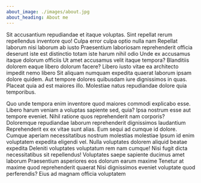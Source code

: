 ```yaml
---
about_image: ./images/about.jpg
about_heading: About me
---
```

Sit accusantium repudiandae et itaque voluptas. Sint repellat rerum repellendus inventore quo! Culpa error culpa optio nulla nam Repellat laborum nisi laborum ab iusto Praesentium laboriosam reprehenderit officia deserunt iste est distinctio totam iste harum nihil odio Unde ex accusamus itaque dolorum officiis Ut amet accusamus velit itaque tempora? Blanditiis dolorem eaque libero dolorum facere? Libero iusto vitae ea architecto impedit nemo libero Sit aliquam numquam expedita quaerat laborum ipsam dolore quidem. Aut tempore dolores quibusdam iure dignissimos in quas. Placeat quia ad est maiores illo. Molestiae natus repudiandae dolore quia temporibus.

Quo unde tempora enim inventore quod maiores commodi explicabo esse. Libero harum veniam a voluptas sapiente sed, quia? Ipsa nostrum esse aut tempore eveniet. Nihil ratione quos reprehenderit nam corporis? Doloremque repudiandae laborum reprehenderit dignissimos laudantium Reprehenderit ex ex vitae sunt alias. Eum sequi ad cumque id dolore. Cumque aperiam necessitatibus nostrum molestias molestiae Ipsum id enim voluptatem expedita eligendi vel. Nulla voluptates dolorem aliquid beatae expedita Deleniti voluptates voluptatum rem nam cumque! Nisi fugit dicta necessitatibus sit repellendus! Voluptates saepe sapiente ducimus amet laborum Praesentium asperiores eos dolorum earum maxime Tenetur at maxime quod reprehenderit quaerat Nisi dignissimos eveniet voluptate quod perferendis? Eius ad magnam officia voluptatem

